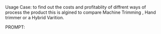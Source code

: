 Usage Case: to find out the costs and profitablity of diffrent ways of process the product this is algined to 
compare Machine Trimming , Hand trimmer or a Hybrid Varition. 

PROMPT:

